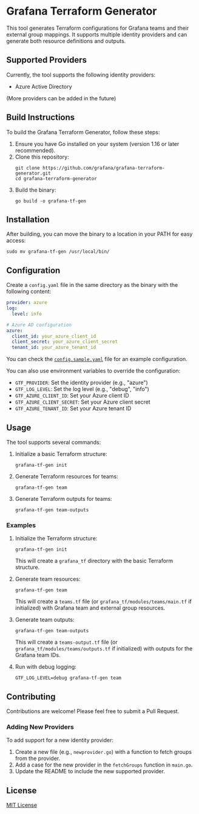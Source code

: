 # Grafana Terraform Generator

This tool generates Terraform configurations for Grafana teams and their external group mappings. It supports multiple identity providers and can generate both resource definitions and outputs.

## Supported Providers

Currently, the tool supports the following identity providers:

- Azure Active Directory

(More providers can be added in the future)

## Build Instructions

To build the Grafana Terraform Generator, follow these steps:

1. Ensure you have Go installed on your system (version 1.16 or later recommended).
2. Clone this repository:
   ```
   git clone https://github.com/grafana/grafana-terraform-generator.git
   cd grafana-terraform-generator
   ```
3. Build the binary:
   ```
   go build -o grafana-tf-gen
   ```

## Installation

After building, you can move the binary to a location in your PATH for easy access:

```
sudo mv grafana-tf-gen /usr/local/bin/
```

## Configuration

Create a `config.yaml` file in the same directory as the binary with the following content:

```yaml
provider: azure
log:
  level: info

# Azure AD configuration
azure:
  client_id: your_azure_client_id
  client_secret: your_azure_client_secret
  tenant_id: your_azure_tenant_id
```

You can check the [`config.sample.yaml`](config.sample.yaml) file for an example configuration.

You can also use environment variables to override the configuration:

- `GTF_PROVIDER`: Set the identity provider (e.g., "azure")
- `GTF_LOG_LEVEL`: Set the log level (e.g., "debug", "info")
- `GTF_AZURE_CLIENT_ID`: Set your Azure client ID
- `GTF_AZURE_CLIENT_SECRET`: Set your Azure client secret
- `GTF_AZURE_TENANT_ID`: Set your Azure tenant ID

## Usage

The tool supports several commands:

1. Initialize a basic Terraform structure:
   ```
   grafana-tf-gen init
   ```

2. Generate Terraform resources for teams:
   ```
   grafana-tf-gen team
   ```

3. Generate Terraform outputs for teams:
   ```
   grafana-tf-gen team-outputs
   ```

### Examples

1. Initialize the Terraform structure:
   ```
   grafana-tf-gen init
   ```
   This will create a `grafana_tf` directory with the basic Terraform structure.

2. Generate team resources:
   ```
   grafana-tf-gen team
   ```
   This will create a `teams.tf` file (or `grafana_tf/modules/teams/main.tf` if initialized) with Grafana team and external group resources.

3. Generate team outputs:
   ```
   grafana-tf-gen team-outputs
   ```
   This will create a `teams-output.tf` file (or `grafana_tf/modules/teams/outputs.tf` if initialized) with outputs for the Grafana team IDs.

4. Run with debug logging:
   ```
   GTF_LOG_LEVEL=debug grafana-tf-gen team
   ```

## Contributing

Contributions are welcome! Please feel free to submit a Pull Request.

### Adding New Providers

To add support for a new identity provider:

1. Create a new file (e.g., `newprovider.go`) with a function to fetch groups from the provider.
2. Add a case for the new provider in the `fetchGroups` function in `main.go`.
3. Update the README to include the new supported provider.


## License

[MIT License](LICENSE)